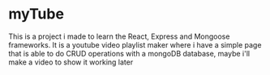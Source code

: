 # myTube

This is a project i made to learn the React, Express and Mongoose frameworks. It is a youtube video playlist maker where i have a simple page
that is able to do CRUD operations with a mongoDB database, maybe i'll make a video to show it working later
